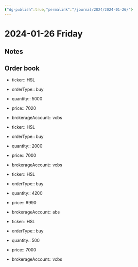 ```yaml
---
{"dg-publish":true,"permalink":"/journal/2024/2024-01-26/"}
---
```


# 2024-01-26 Friday

## Notes

## Order book

- ticker:: HSL
- orderType:: buy
- quantity:: 5000
- price:: 7020
- brokerageAccount:: vcbs

- ticker:: HSL
- orderType:: buy
- quantity:: 2000
- price:: 7000
- brokerageAccount:: vcbs

- ticker:: HSL
- orderType:: buy
- quantity:: 4200
- price:: 6990
- brokerageAccount:: abs

- ticker:: HSL
- orderType:: buy
- quantity:: 500
- price:: 7000
- brokerageAccount:: vcbs
